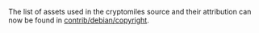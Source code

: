 The list of assets used in the cryptomiles source and their attribution can now be found in [contrib/debian/copyright](../contrib/debian/copyright).
